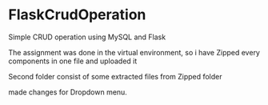 # FlaskCrudOperation
Simple CRUD operation using MySQL and Flask

The assignment was done in the virtual environment, so i have Zipped every components in one file and uploaded it

Second folder consist of some extracted files from Zipped folder

made changes for Dropdown menu.
